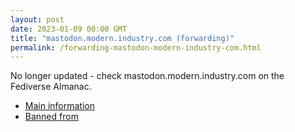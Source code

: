 ```yaml
---
layout: post
date: 2023-01-09 00:00 GMT
title: "mastodon.modern.industry.com (forwarding)"
permalink: /forwarding-mastodon-modern-industry-com.html
---
```


No longer updated - check mastodon.modern.industry.com on the Fediverse Almanac.

* [Main information](https://www.fediversealmanac.com/api/v1/instances/mastodon.modern.industry.com)
* [Banned from](https://www.fediversealmanac.com/api/v1/instances/mastodon.modern.industry.com/banned_from)

